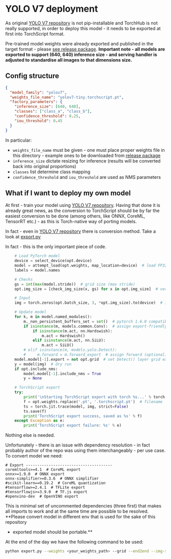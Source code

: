 # YOLO V7 deployment
As original [YOLO V7 repository](https://github.com/WongKinYiu/yolov7) is not pip-installable and
TorchHub is not really supported, in order to deploy this model - it needs to be exported at first into
TorchScript format.

Pre-trained model weights were already exported and published in the target format - please
[see release package](https://github.com/SkalskiP/make-sense-inference/releases/tag/yolo_v7_exported_models).
**Important note - all models are exported to support (640, 640) inference size - and serving handler is
adjusted to standardise all images to that dimensions size.**

## Config structure
```json
{
  "model_family": "yolov7",
  "weights_file_name": "yolov7-tiny.torchscript.pt",
  "factory_parameters": {
    "inference_size": [640, 640],
    "classes": ["class_a", "class_b"],
    "confidence_threshold": 0.25,
    "iou_threshold": 0.45
  }
}
```
In particular:
* `weights_file_name` must be given - one must place proper weights file in this directory - example ones to be
downloaded from [release package](https://github.com/SkalskiP/make-sense-inference/releases/tag/yolo_v7_exported_models)
* `inference_size` dictate resizing for inference (results will be converted back into original proportions)
* `classes` list determine class mapping
* `confidence_threshold` and `iou_threshold` are used as NMS parameters


## What if I want to deploy my own model
At first - train your model using [YOLO V7 repository](https://github.com/WongKinYiu/yolov7). Having that done
it is already great news, as the conversion to TorchScript should be by far the easiest conversion to be done
(among others, like ONNX, CoreML, TensorRT etc.) - as this is Torch-native way of porting models.

In fact - even in [YOLO V7 repository](https://github.com/WongKinYiu/yolov7) there is conversion method. Take a look
at [export.py](https://github.com/WongKinYiu/yolov7/blob/main/export.py)

In fact - this is the only important piece of code.
```python
    # Load PyTorch model
    device = select_device(opt.device)
    model = attempt_load(opt.weights, map_location=device)  # load FP32 model
    labels = model.names

    # Checks
    gs = int(max(model.stride))  # grid size (max stride)
    opt.img_size = [check_img_size(x, gs) for x in opt.img_size]  # verify img_size are gs-multiples

    # Input
    img = torch.zeros(opt.batch_size, 3, *opt.img_size).to(device)  # image size(1,3,320,192) iDetection

    # Update model
    for k, m in model.named_modules():
        m._non_persistent_buffers_set = set()  # pytorch 1.6.0 compatibility
        if isinstance(m, models.common.Conv):  # assign export-friendly activations
            if isinstance(m.act, nn.Hardswish):
                m.act = Hardswish()
            elif isinstance(m.act, nn.SiLU):
                m.act = SiLU()
        # elif isinstance(m, models.yolo.Detect):
        #     m.forward = m.forward_export  # assign forward (optional)
    model.model[-1].export = not opt.grid  # set Detect() layer grid export
    y = model(img)  # dry run
    if opt.include_nms:
        model.model[-1].include_nms = True
        y = None

    # TorchScript export
    try:
        print('\nStarting TorchScript export with torch %s...' % torch.__version__)
        f = opt.weights.replace('.pt', '.torchscript.pt')  # filename
        ts = torch.jit.trace(model, img, strict=False)
        ts.save(f)
        print('TorchScript export success, saved as %s' % f)
    except Exception as e:
        print('TorchScript export failure: %s' % e)
```
Nothing else is needed.

Unfortunately - there is an issue with dependency resolution - in fact probably author of the repo was using them
interchangeably - per use case. To convert model we need:
```
# Export --------------------------------------
coremltools>=4.1  # CoreML export
onnx>=1.9.0  # ONNX export
onnx-simplifier>=0.3.6  # ONNX simplifier
#scikit-learn==0.19.2  # CoreML quantization
#tensorflow>=2.4.1  # TFLite export
#tensorflowjs>=3.9.0  # TF.js export
#openvino-dev  # OpenVINO export
```
This is minimal set of uncommented dependencies (three first) that makes all imports to work and at the same
time are possible to be resolved. **Please convert model in different env that is used for the sake of this repository
- exported model should be portable.**

At the end of the day we have the following command to be used:
```bash
python export.py --weights <your_weights_path> --grid --end2end --img-size 640 640
```
